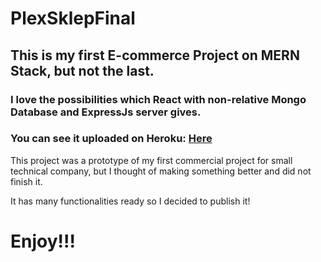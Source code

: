 # PlexSklepFinal

<h2>This is my first E-commerce Project on MERN Stack, but not the last.</h2> 
<h3>I love the possibilities which React with non-relative Mongo Database and ExpressJs server gives.</h3>
<h3>You can see it uploaded on Heroku: <a href="plex-sklep.herokuapp.com">Here</a></h3> 
<p>This project was a prototype of my first commercial project for small technical company, but I thought of making something better and did not finish it.</p>
<p>It has many functionalities ready so I decided to publish it!</p> <h1>Enjoy!!!</h1>
